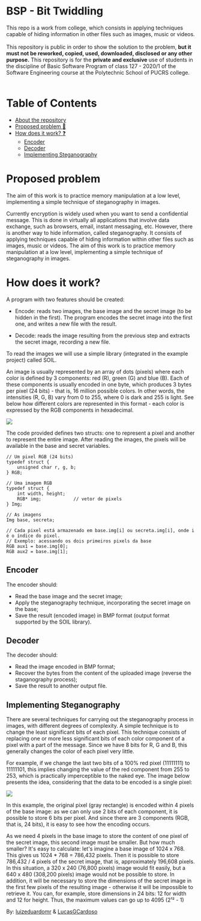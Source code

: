 # BSP - Bit Twiddling
This repo is a work from college, which consists in applying techniques capable of hiding information in other files such as images, music or videos.
</br>
</br>
This repository is public in order to show the solution to the problem, __but it must not be reworked, copied, used, downloaded, disclosed or any other purpose.__ This repository is for the __private and exclusive__ use of students in the discipline of Basic Software Program of class 127 - 2020/1 of the Software Engineering course at the Polytechnic School of PUCRS college. 
</br>
</br>

# Table of Contents
- [About the repository](#bsp---bit-twiddling)
- [Proposed problem :pencil:](#proposed-problem)
- [How does it work? :question:](#how-does-it-work)
  * [Encoder](#encoder)
  * [Decoder](#decoder)
  * [Implementing Steganography](#implementing-steganography)

# Proposed problem
The aim of this work is to practice memory manipulation at a low level, implementing a simple technique of steganography in images.

Currently encryption is widely used when you want to send a confidential message. This is done in virtually all applications that involve data exchange, such as browsers, email, instant messaging, etc. However, there is another way to hide information, called steganography. It consists of applying techniques capable of hiding information within other files such as images, music or videos. The aim of this work is to practice memory manipulation at a low level, implementing a simple technique of steganography in images.

# How does it work?
A program with two features should be created:

- Encode: reads two images, the base image and the secret image (to be hidden in the first). The program encodes the secret image into the first one, and writes a new file with the result.

- Decode: reads the image resulting from the previous step and extracts the secret image, recording a new file.

To read the images we will use a simple library (integrated in the example project) called SOIL.

An image is usually represented by an array of dots (pixels) where each color is defined by 3 components: red (R), green (G) and blue (B). Each of these components is usually encoded in one byte, which produces 3 bytes per pixel (24 bits) - that is, 16 million possible colors. In other words, the intensities (R, G, B) vary from 0 to 255, where 0 is dark and 255 is light.
See below how different colors are represented in this format - each color is expressed by the RGB components in hexadecimal.

<img align="center" src="https://i.imgur.com/j56OBAk.png">


The code provided defines two structs: one to represent a pixel and another to represent the entire image. After reading the images, the pixels will be available in the base and secret variables.

```
// Um pixel RGB (24 bits)
typedef struct {
    unsigned char r, g, b;
} RGB;

// Uma imagem RGB
typedef struct {
    int width, height;
    RGB* img;            // vetor de pixels
} Img;

// As imagens
Img base, secreta;

// Cada pixel está armazenado em base.img[i] ou secreta.img[i], onde i é o índice do pixel.
// Exemplo: acessando os dois primeiros pixels da base
RGB aux1 = base.img[0];
RGB aux2 = base.img[1];
```

## Encoder
The encoder should:
- Read the base image and the secret image;
- Apply the steganography technique, incorporating the secret image on the base;
- Save the result (encoded image) in BMP format (output format supported by the SOIL library).

## Decoder
The decoder should:
- Read the image encoded in BMP format;
- Recover the bytes from the content of the uploaded image (reverse the staganography process);
- Save the result to another output file.

## Implementing Steganography
There are several techniques for carrying out the steganography process in images, with different degrees of complexity. A simple technique is to change the least significant bits of each pixel. This technique consists of replacing one or more less significant bits of each color component of a pixel with a part of the message. Since we have 8 bits for R, G and B, this generally changes the color of each pixel very little.

For example, if we change the last two bits of a 100% red pixel (11111111) to 11111101, this implies changing the value of the red component from 255 to 253, which is practically imperceptible to the naked eye. The image below presents the idea, considering that the data to be encoded is a single pixel:

<img align="center" src="https://i.imgur.com/iFtIIZO.jpg">

In this example, the original pixel (gray rectangle) is encoded within 4 pixels of the base image: as we can only use 2 bits of each component, it is possible to store 6 bits per pixel. And since there are 3 components (RGB, that is, 24 bits), it is easy to see how the encoding occurs.

As we need 4 pixels in the base image to store the content of one pixel of the secret image, this second image must be smaller. But how much smaller? It's easy to calculate: let's imagine a base image of 1024 x 768. This gives us 1024 * 768 = 786,432 pixels. Then it is possible to store 786,432 / 4 pixels of the secret image, that is, approximately 196,608 pixels. In this situation, a 320 x 240 (76,800 pixels) image would fit easily, but a 640 x 480 (308,200 pixels) image would not be possible to store.
In addition, it will be necessary to store the dimensions of the secret image in the first few pixels of the resulting image - otherwise it will be impossible to retrieve it. You can, for example, store dimensions in 24 bits: 12 for width and 12 for height. Thus, the maximum values ​​can go up to 4095 (2¹² - 1)


By: [luizeduardomr](https://github.com/luizeduardomr) & [LucasGCardoso](https://github.com/LucasGCardoso)
